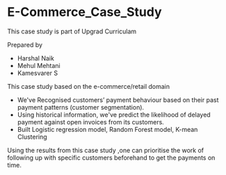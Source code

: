 # E-Commerce_Case_Study
This case study is part of Upgrad Curriculam

Prepared by
- Harshal Naik
- Mehul Mehtani
- Kamesvarer S


This case study based on the e-commerce/retail domain
- We've Recognised customers’ payment behaviour based on their past payment patterns (customer segmentation).
- Using historical information, we've predict the likelihood of delayed payment against open invoices from its customers.
- Built Logistic regression model, Random Forest model, K-mean Clustering

Using the results from this  case study ,one can prioritise the work of following up with specific customers beforehand to get the payments on time.
